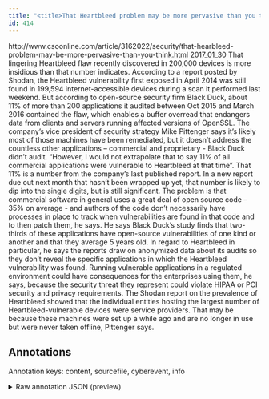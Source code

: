 ```yaml
---
title: "<title>That Heartbleed problem may be more pervasive than you think | CSO Online</title>"
id: 414
---
```


<title>That Heartbleed problem may be more pervasive than you think | CSO Online</title>
<source> http://www.csoonline.com/article/3162022/security/that-hearbleed-problem-may-be-more-pervasive-than-you-think.html </source>
<date> 2017_01_30 </date>
<text>
That lingering Heartbleed flaw recently discovered in 200,000 devices is more insidious than that number indicates.
According to a report posted by Shodan, the Heartbleed vulnerability first exposed in April 2014 was still found in 199,594 internet-accessible devices during a scan it performed last weekend.
But according to open-source security firm Black Duck, about 11% of more than 200 applications it audited between Oct  2015 and March 2016 contained the flaw, which enables a buffer overread that endangers data from clients and servers running affected versions of OpenSSL.
The company’s vice president of security strategy Mike Pittenger says it’s likely most of those machines have been remediated, but it doesn’t address the countless other applications – commercial and proprietary - Black Duck didn’t audit.
“However, I would not extrapolate that to say 11% of all commercial applications were vulnerable to Heartbleed at that time”.
That 11% is a number from the company’s last published report.
In a new report due out next month that hasn’t been wrapped up yet, that number is likely to dip into the single digits, but is still significant.
The problem is that commercial software in general uses a great deal of open source code – 35% on average - and authors of the code don’t necessarily have processes in place to track when vulnerabilities are found in that code and to then patch them, he says.
He says Black Duck’s study finds that two-thirds of these applications have open-source vulnerabilities of one kind or another and that they average 5 years old.
In regard to Heartbleed in particular, he says the reports draw on anonymized data about its audits so they don’t reveal the specific applications in which the Heartbleed vulnerability was found.
Running vulnerable applications in a regulated environment could have consequences for the enterprises using them, he says, because the security threat they represent could violate HIPAA or PCI security and privacy requirements.
The Shodan report on the prevalence of Heartbleed showed that the individual entities hosting the largest number of Heartbleed-vulnerable devices were service providers.
That may be because these machines were set up a while ago and are no longer in use but were never taken offline, Pittenger says.
</text>



## Annotations

Annotation keys: content, sourcefile, cyberevent, info

<details>
<summary>Raw annotation JSON (preview)</summary>

```json
{
  "content": "That lingering Heartbleed flaw recently discovered in 200,000 devices is more insidious than that number indicates. According to a report posted by Shodan, the Heartbleed vulnerability first exposed in April 2014 was still found in 199,594 internet-accessible devices during a scan it performed last weekend. But according to open-source security firm Black Duck, about 11% of more than 200 applications it audited between Oct  2015 and March 2016 contained the flaw, which enables a buffer overread that endangers data from clients and servers running affected versions of OpenSSL. The company\u2019s vice president of security strategy Mike Pittenger says it\u2019s likely most of those machines have been remediated, but it doesn\u2019t address the countless other applications \u2013 commercial and proprietary - Black Duck didn\u2019t audit. \u201cHowever, I would not extrapolate that to say 11% of all commercial applications were vulnerable to Heartbleed at that time\u201d. That 11% is a number from the company\u2019s last published report. In a new report due out next month that hasn\u2019t been wrapped up yet, that number is likely to dip into the single digits, but is still significant. The problem is that commercial software in general uses a great deal of open source code \u2013 35% on average - and authors of the code don\u2019t necessarily have processes in place to track when vulnerabilities are found in that code and to then patch them, he says. He says Black Duck\u2019s study finds that two-thirds of these applications have open-source vulnerabilities of one kind or another and that they average 5 years old. In regard to Heartbleed in particular, he says the reports draw on anonymized data about its audits so they don\u2019t reveal the specific applications in which the Heartbleed vulnerability was found. Running vulnerable applications in a regulated environment could have consequences for the enterprises using them, he says, because the security threat they represent could violate HIPAA or PCI security and privacy requirements. The Shodan report on the prevalence of Heartbleed showed that the individual entities hosting the largest number of Heartbleed-vulnerable devices were service providers. That may be because these machines were set up a while ago and are no longer in use but were never taken offline, Pittenger says.",
  "sourcefile": "414.txt",
  "cyberevent": {
    "hopper": [
      {
        "index": 0,
        "relation": "Same",
        "events": [
          {
            "index": "E6",
            "type": "Vulnerability-related",
            "realis": "Actual",
            "nugget": {
              "startOffset": 1445,
              "index": "T25",
              "endOffset": 1450,
              "text": "finds"
            },
            "argument": [
              {
                "index": "T24",
                "text": "two-thirds of these applications",
                "endOffset": 1488,
                "role": {
                  "type": "Vulnerable_System"
                },
                "startOffset": 1456,
                "type": "Software"
              },
              {
                "index": "T22",
                "text": "open-source vulnerabilities",
                "endOffset": 1521,
                "role": {
                  "type": "Vulnerability"
                },
                "startOffset": 1494,
                "type": "Vulnerability"
              }
            ],
            "subtype": "DiscoverVulnerability"
          },
          {
            "index": "E8",
            "type": "Vulnerability-related",
            "realis": "Actual",
            "nugget": {
              "startOffset": 1765,
              "index": "T29",
              "endOffset": 1774,
              "text": "was found"
            },
            "argument": [
              {
                "index": "T28",
                "text": "Heartbleed vulnerability",
                "endOffset": 1764,
  
```
</details>
